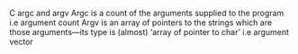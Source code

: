 C argc and argv Argc is a count of the arguments supplied to the program i.e argument count
Argv is an array of pointers to the strings which are those arguments—its type is (almost) ‘array of pointer to char’ i.e argument vector
